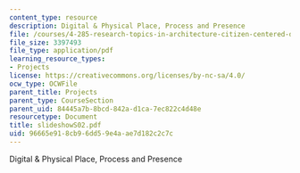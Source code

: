 ```yaml
---
content_type: resource
description: Digital & Physical Place, Process and Presence
file: /courses/4-285-research-topics-in-architecture-citizen-centered-design-of-open-governance-systems-fall-2002/96665e918cb96dd59e4aae7d182c2c7c_slideshowS02.pdf
file_size: 3397493
file_type: application/pdf
learning_resource_types:
- Projects
license: https://creativecommons.org/licenses/by-nc-sa/4.0/
ocw_type: OCWFile
parent_title: Projects
parent_type: CourseSection
parent_uid: 84445a7b-8bcd-842a-d1ca-7ec822c4d48e
resourcetype: Document
title: slideshowS02.pdf
uid: 96665e91-8cb9-6dd5-9e4a-ae7d182c2c7c
---
```

Digital & Physical Place, Process and Presence